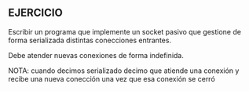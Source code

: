 ## EJERCICIO ##

Escribir un programa que implemente un socket pasivo que gestione de forma serializada distintas conecciones entrantes.

Debe atender nuevas conexiones de forma indefinida.

NOTA: cuando decimos serializado decimo que atiende una conexión y recibe una nueva conección una vez que esa conexión se cerró